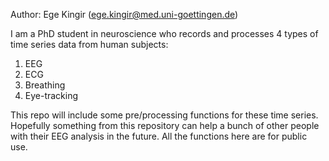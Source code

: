 Author: Ege Kingir (ege.kingir@med.uni-goettingen.de)

I am a PhD student in neuroscience who records and processes 4 types of time series data from human subjects:
  1) EEG
  2) ECG
  3) Breathing
  4) Eye-tracking

This repo will include some pre/processing functions for these time series.
Hopefully something from this repository can help a bunch of other people with their EEG analysis in the future.
All the functions here are for public use.
